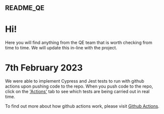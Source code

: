 ## README_QE

# Hi!
Here you will find anything from the QE team that
is worth checking from time to time. 
We will update this in-line with the project.

# 7th February 2023

We were able to implement Cypress and Jest tests to run with github actions upon pushing code to the repo.
When you push code to the repo, click on the ['Actions'](https://github.com/codermacleod/teamFunk/actions) tab to see which tests are being carried out in real time.

To find out more about how github actions work, please visit [Github Actions](https://github.com/features/actions).




